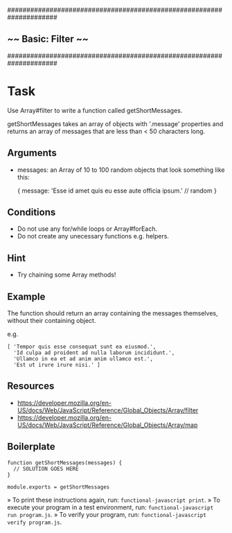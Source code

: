 #####################################################################
##                      ~~  Basic: Filter  ~~                      ##
#####################################################################


# Task

Use Array#filter to write a function called getShortMessages.

getShortMessages takes an array of objects with '.message' properties and returns an array of messages that are less than < 50 characters long.

## Arguments

  * messages: an Array of 10 to 100 random objects that look something like this:

    {
      message: 'Esse id amet quis eu esse aute officia ipsum.' // random
    }

## Conditions

  * Do not use any for/while loops or Array#forEach.
  * Do not create any unecessary functions e.g. helpers.

## Hint

  * Try chaining some Array methods!

## Example

The function should return an array containing the messages themselves, without their containing object.

e.g.

    [ 'Tempor quis esse consequat sunt ea eiusmod.',
      'Id culpa ad proident ad nulla laborum incididunt.',
      'Ullamco in ea et ad anim anim ullamco est.',
      'Est ut irure irure nisi.' ]

## Resources

  * https://developer.mozilla.org/en-US/docs/Web/JavaScript/Reference/Global_Objects/Array/filter
  * https://developer.mozilla.org/en-US/docs/Web/JavaScript/Reference/Global_Objects/Array/map

## Boilerplate

    function getShortMessages(messages) {
      // SOLUTION GOES HERE
    }

    module.exports = getShortMessages



 » To print these instructions again, run: `functional-javascript print`.
 » To execute your program in a test environment, run:
   `functional-javascript run program.js`.
 » To verify your program, run: `functional-javascript verify program.js`.